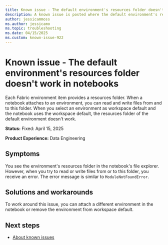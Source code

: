 ```yaml
---
title: Known issue - The default environment's resources folder doesn't work in notebooks
description: A known issue is posted where the default environment's resources folder doesn't work in notebooks.
author: jessicammoss
ms.author: jessicamo
ms.topic: troubleshooting  
ms.date: 04/15/2025
ms.custom: known-issue-922
---
```


# Known issue - The default environment's resources folder doesn't work in notebooks

Each Fabric environment item provides a resources folder. When a notebook attaches to an environment, you can read and write files from and to this folder. When you select an environment as workspace default and the notebook uses the workspace default, the resources folder of the default environment doesn't work.

**Status:** Fixed: April 15, 2025

**Product Experience:** Data Engineering

## Symptoms

You see the environment's resources folder in the notebook's file explorer. However, when you try to read or write files from or to this folder, you receive an error. The error message is similar to `ModuleNotFoundError`.

## Solutions and workarounds

To work around this issue, you can attach a different environment in the notebook or remove the environment from workspace default.

## Next steps

- [About known issues](https://support.fabric.microsoft.com/known-issues)
